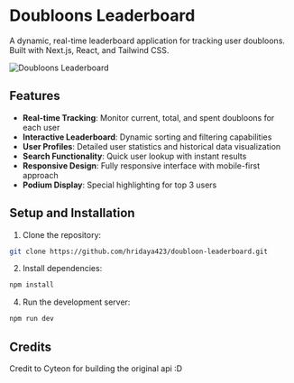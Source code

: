 # Doubloons Leaderboard

A dynamic, real-time leaderboard application for tracking user doubloons. Built with Next.js, React, and Tailwind CSS.

![Doubloons Leaderboard](https://cloud-6yufujj1u-hack-club-bot.vercel.app/0image.png)

## Features
- **Real-time Tracking**: Monitor current, total, and spent doubloons for each user
- **Interactive Leaderboard**: Dynamic sorting and filtering capabilities
- **User Profiles**: Detailed user statistics and historical data visualization
- **Search Functionality**: Quick user lookup with instant results
- **Responsive Design**: Fully responsive interface with mobile-first approach
- **Podium Display**: Special highlighting for top 3 users

## Setup and Installation

1. Clone the repository:
```bash
git clone https://github.com/hridaya423/doubloon-leaderboard.git
```
2. Install dependencies:
```bash
npm install
```
4. Run the development server:
```bash
npm run dev
```
## Credits

Credit to Cyteon for building the original api :D